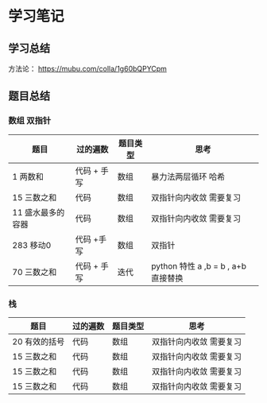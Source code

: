 # 学习笔记

## 学习总结
方法论： <https://mubu.com/colla/1g60bQPYCpm>
## 题目总结

### 数组 双指针
|  题目   | 过的遍数  | 题目类型 | 思考 |
|  ----  | ----  |   ----  | ----  |
| 1  两数和 | 代码 + 手写 | 数组  | 暴力法两层循环 哈希 |
| 15 三数之和  | 代码  | 数组  |  双指针向内收敛  需要复习 |
| 11 盛水最多的容器  | 代码  | 数组  |  双指针向内收敛  需要复习 |
| 283  移动0  | 代码 +手写 | 数组  |  双指针   |
| 70 三数之和  | 代码 + 手写  | 迭代  |   python 特性 a ,b = b , a+b 直接替换 |
### 栈 
|  题目   | 过的遍数  | 题目类型 | 思考 |
|  ----  | ----  |   ----  | ----  |
| 20 有效的括号  | 代码  | 数组  |  双指针向内收敛  需要复习 |
| 15 三数之和  | 代码  | 数组  |  双指针向内收敛  需要复习 |
| 15 三数之和  | 代码  | 数组  |  双指针向内收敛  需要复习 |
| 15 三数之和  | 代码  | 数组  |  双指针向内收敛  需要复习 |
